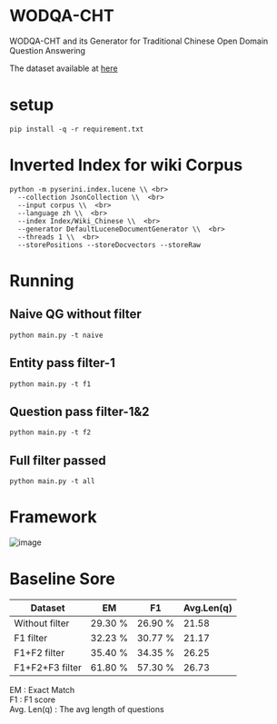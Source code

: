 # WODQA-CHT
WODQA-CHT and its Generator for Traditional Chinese Open Domain Question Answering

The dataset available at [here](https://github.com/swguo/WODQA-CHT/blob/main/data/wiki_entity.csv)
# setup
```
pip install -q -r requirement.txt
```
# Inverted Index for wiki Corpus
```
python -m pyserini.index.lucene \\ <br>
  --collection JsonCollection \\  <br>
  --input corpus \\  <br>
  --language zh \\  <br>
  --index Index/Wiki_Chinese \\  <br>
  --generator DefaultLuceneDocumentGenerator \\  <br>
  --threads 1 \\  <br>
  --storePositions --storeDocvectors --storeRaw
```  
  
 # Running
 
 ## Naive QG without filter
 ```
 python main.py -t naive
 ```
 
 ## Entity pass filter-1
 ```
 python main.py -t f1
 ```
 
 ## Question pass filter-1&2
 ```
 python main.py -t f2
 ```
  
 ## Full filter passed
 ```
 python main.py -t all
 ```
 
 # Framework
![image](https://user-images.githubusercontent.com/5722978/181149462-6312c8a2-1242-487e-bfb4-ceacbe58a55b.png)


 # Baseline Sore
 
| Dataset  | EM  | F1  | Avg.Len(q)  |  
|---|---|---|---|
|  Without filter   | 29.30 %  | 26.90 %  | 21.58  |
|  F1 filter        | 32.23 %  | 30.77 %  | 21.17  |
|  F1+F2 filter     | 35.40 %  | 34.35 %  | 26.25  |
|  F1+F2+F3 filter  | 61.80 %  | 57.30 %  | 26.73  |

EM : Exact Match <br>
F1 : F1 score <br> 
Avg. Len(q) : The avg length of questions <br>

